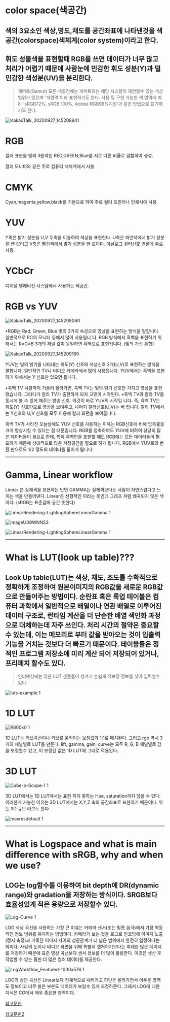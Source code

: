 color space(색공간)
============


색의 3요소인 색상,명도,채도를 공간좌표에 나타낸것을 색공간(colorspace)색체계(color system)이라고 한다.
--------------------------------------------------------------------------------------------




휘도 성붙색을 표현할때 RGB를 쓰면 데이터가 너무 많고 처리가 어렵기 떄문에 사람눈에 민감한 휘도 성분(Y)과 덜 민감한 색성분(UV)을 분리한다.
------------------------------------------------------------------------------------------------------------------------




>개머트(Gamut)
모든 색공간에는 개머트라는 해당 시스템이 재연할수 있는 색상 범위가 있으며 '색영역'이라 표현하기도 한다. 사용 및 구현 가능한 색 영역에 따라 'sRGB72%, sRGB 100%, Adobe RGB99%지원'과 같은 방법으로 표기하기도 한다.



![KakaoTalk_20200927_145208941](https://user-images.githubusercontent.com/70967822/94362483-91065c00-00f6-11eb-8b9a-69784675f484.png)



RGB
====



컬러 표현을 빛의 3원색인 RED,GREEN,Blue를 서로 다른 비율로 결합하여 생성.



컬러 모니터와 같은 주로 컴퓨터 색체계에서 사용.



CMYK
====



Cyan,magenta,yellow,black을 기본으로 하여 주로 컬러 프린터나 인쇄시에 사용




YUV
===



Y축은 밝기 성분을 U,V 두축을 이용하여 색상을 표현한다. U축은 파란색에서 밝기 성분을 뺀 값이고 V축은 빨간색에서 밝기 성분을 뺀 값이다. 아날로그 컬러신호 변환에 주로 사용.



YCbCr
=====


 디지털 텔레비전 시스템에서 사용하는 색공간. 



RGB vs YUV
==========

![KakaoTalk_20200927_145209060](https://user-images.githubusercontent.com/70967822/94362863-20147380-00f9-11eb-9ff8-17f7ba3ee7fd.jpg)


•RGB는 Red, Green, Blue 빛의 3가지 속성으로 영상을 표현하는 
방식을 말합니다. 일반적으로 PC의 모니터 등에서 많이 사용됩니
다. RGB 방식에서 흑백을 표현하기 위해서는 R=G=B 3개의 채널 
값이 동일하면 흑백으로 표현됩니다. (빛의 가산 혼합)



![KakaoTalk_20200927_145209169](https://user-images.githubusercontent.com/70967822/94362893-4508e680-00f9-11eb-8d4a-03f35c655a5d.jpg)



YUV는 빛의 밝기를 나타내는 휘도(Y) 신호와 색상신호 2개(U,V)로 표현하는 방식을 말합니다. 일반적인 TV나 비디오 카메라에서 많이 사용됩니다. YUV에서는 흑백을 표현하기 위해서는 Y 신호만 있으면 됩니다.
 
•흑백 TV 시절까지 거슬러 올라가면, 흑백 TV는 빛의 밝기 신호만 가지고 영상을 표현 
했습니다. 그러다가 칼라 TV가 출현하게 되자 고민이 시작된다.
•흑백 TV와 칼라 TV를 동시에 볼 수 있게 해주는 방송 신호. 이것이 바로 YUV의 시작입 
니다. 즉, 흑백 TV는 휘도(Y) 신호만으로 영상을 보여주고, 나머지 칼라신호(U,V)는 버
립니다. 칼라 TV에서는 Y신호와 U,V 신호를 모두 이용해 칼라 화면을 보여줍니다.
 
흑백 TV가 사라진 오늘날에도 YUV 신호를 사용하는 이유는 RGB신호에 비해 압축률을
크게 향상시킬 수 있다는 점 때문입니다. RGB를 압축하여도 YUV에 비하여 상당히 많
은 데이터들이 필요로 한데, 특히 흑백만을 표현할 때도 RGB에는 모든 데이터들이 필
요하기 때문에 상대적으로 많은 저장공간을 필요로 하게 됩니다. RGB에서 YUV로의 변
환 만으로도 1/2 정도의 데이터를 줄이게 됩니다. 



-------------------------------------------------------------------------------------



Gamma, Linear workflow
=====================



Linear 은 실제색을 표현하는 반면 GAMMA는 실제색보다는 사람이 자연스럽다고 느끼는 색을 만들어낸다. Linear은 선형적인 이라는 뜻인데 그래프 처럼 왜곡되지 않은 색이다.
(sRGB는 표준감마 공간 뜻한다)



![LinearRendering-LightingSphereLinearGamma 1](https://user-images.githubusercontent.com/70967822/94363498-771c4780-00fd-11eb-8d7e-40632ebbe400.png)




![imageU09WNNS3](https://user-images.githubusercontent.com/70967822/94363677-d2026e80-00fe-11eb-9a1c-fdf5736c505c.png)



![LinearRendering-LightingSphereLinearGamma 1](https://user-images.githubusercontent.com/70967822/94363308-5bfd0800-00fc-11eb-9edc-8cc0cd1155be.png)

---------------------------------------------------------------------------------



What is LUT(look up table)???
=============================



Look Up table(LUT)는 색상, 채도, 조도를 수학적으로 정확하게 조정하여 원본이미지의 RGB값을 새로운 RGB값으로 만들어주는 방법이다. 순란표 혹은 룩업 테이블은 컴퓨터 과학에서 일반적으로 배열이나 연관 배열로 이루어진 데이터 구조로, 런타임 계산을 더 단순한 배열 색인화 과정으로 대체하는데 자주 쓰인다. 처리 시간의 절약은 중요할 수 있는데, 이는 메모리로 부터 값을 받아오는 것이 입출력 기능을 거치는 것보다 더 빠르기 때문이다. 테이블들은 정적인 프로그램 저장소에 미리 계산 되어 저장되어 있거나, 프리페치 할수도 있다.
------------------



>인터넷상에는 많은 LUT 샘플들이 생겨서 손쉽게 색보정 정보를 찾아 입력할수 있다.



![luts-example 1](https://user-images.githubusercontent.com/70967822/94342839-e8e98800-004e-11eb-9f64-d12f2f92c31d.jpg)




1D LUT
======
![R800x0 1](https://user-images.githubusercontent.com/70967822/94342878-3e259980-004f-11eb-9d7c-892705fbb2e8.png)



1D LUT는 커브곡선이나 커브를 움직이는 보정값과 1:1로 매치된다. 그리고 rgb 역시 3개의 채널별로 LUT를 만든다. lift, gamma, gain, curve는 모두 R, G, B 채널별로 값을 보정할수 있고, 이 보정된 값은 1D LUT에 그대로 적용된다.


3D LUT
======
![Cube-o-Scope-1 1](https://user-images.githubusercontent.com/70967822/94342643-52689700-004d-11eb-9d01-afdc66a020c6.png)



3D LUT에서는 1D LUT에서는 표현 하지 못하는 Hue, saturation까지 담을 수 있다. 이러한게 가능한 이유는 3D LUT에서는 X,Y,Z 축의 공간좌표로 표현하기 때문이다. 위는 3D 큐브 라고도 한다.



![maxresdefault 1](https://user-images.githubusercontent.com/70967822/94344105-f9523080-0057-11eb-9982-3f26b87cd3b8.jpg)



-----------------------------------------------------------------





What is Logspace and what is main difference with sRGB, why and when we use?
========================================================================



LOG는 log함수를 이용하여 bit depth에 DR(dynamic range)와 gradation을 저장하는 방식이다.  SRGB보다 효율성있게 적은 용량으로 저장할수 있다.
------------------------------------


![Log-Curve 1](https://user-images.githubusercontent.com/70967822/94343683-bfcbf600-0054-11eb-90e4-ec6771724042.jpg)


LOG 색상 곡선을 사용하는 가장 큰 이유는 카메라 센서(또는 필름 음극)에서 가장 역동적인 정보 범위를 유지하는 방법이다. 카메라가 보는 것을 로그로 인코딩해 이미지 노출(정지 측정)과 기록된 이미지 사이의 상관관계가 더 넓은 범위에서 완전히 일정하다는 의미다. 사람의 눈이나 비디오 화면을 위해 특별히 캡처하기보다는 최대한 많은 데이터를 저장하기 때문에 표준 영상 곡선보다 센서 정보를 더 많이 활용한다. 이것은 생산 후 작업할 수 있는 훨씬 더 많은 컬러 데이터를 제공한다.




![LogWorkflow_Featured-1000x576 1](https://user-images.githubusercontent.com/70967822/94343729-205b3300-0055-11eb-840c-cdbdbda519bf.jpg)



LOG의 상단 곡선은 Linear보다 전체적으로 내려가고 하단은 올라가면서 어두운 영역도 잘보이고 너무 밝은 부분도 데이터가 보일수 있게 조정하준다. 그래서 LOG에 대한 지식은 CG에서 매우 중요한 영역이다.



[참고문헌](https://www.artstation.com/tiberius-viris/blog/3ZBO/color-space-management-srgb-linear-and-log)



[참고문헌2](https://www.rocketstock.com/blog/tips-for-log-color-space-compositing/)
